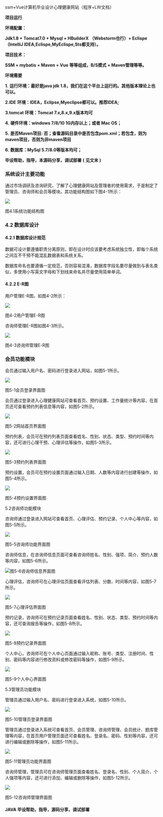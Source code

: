 ssm+Vue计算机毕业设计心理健康网站（程序+LW文档）

**项目运行**

**环境配置：**

**Jdk1.8 + Tomcat7.0 + Mysql + HBuilderX** **（Webstorm也行）+ Eclispe（IntelliJ
IDEA,Eclispe,MyEclispe,Sts都支持）。**

**项目技术：**

**SSM + mybatis + Maven + Vue** **等等组成，B/S模式 + Maven管理等等。**

**环境需要**

**1.** **运行环境：最好是java jdk 1.8，我们在这个平台上运行的。其他版本理论上也可以。**

**2.IDE** **环境：IDEA，Eclipse,Myeclipse都可以。推荐IDEA;**

**3.tomcat** **环境：Tomcat 7.x,8.x,9.x版本均可**

**4.** **硬件环境：windows 7/8/10 1G内存以上；或者 Mac OS；**

**5.** **是否Maven项目: 否；查看源码目录中是否包含pom.xml；若包含，则为maven项目，否则为非maven项目**

**6.** **数据库：MySql 5.7/8.0等版本均可；**

**毕设帮助，指导，本源码分享，调试部署** **(** **见文末** **)**

###  系统设计主要功能

通过市场调研及咨询研究，了解了心理健康网站及管理者的使用需求，于是制定了管理员、咨询师和会员等模块。其功能结构图如下图4-1所示：

![](./res/1471f4622502497db592bf053e785fef.png)

图4.1系统功能结构图

### 4.2 数据库设计

#### 4.2.1 数据库设计规范

数据可设计要遵循职责分离原则，即在设计时应该要考虑系统独立性，即每个系统之间互不干预不能混乱数据表和系统关系。

数据库命名也要遵循一定规范，否则容易混淆，数据库字段名要尽量做到与表名类似，多使用小写英文字母和下划线来命名并尽量使用简单单词。

#### 4.2.2 E-R图

用户管理E-R图，如图4-2所示：

![](./res/b5a50d68bf5248ea903530c4e70449d5.png)

图4-2用户管理E-R图

咨询师管理E-R图如图4-3所示。

![](./res/b26dc9a7419a4168917f78004092d3c7.png)

图4-3咨询师管理E-R图

### 会员功能模块

会员通过输入用户名、密码进行登录进入网站，如图5-1所示。

![](./res/ea17ae114eb84797b0f3164f91e215fe.png)

图5-1会员登录界面图

会员通过登录进入心理健康网站可查看首页、预约设置、工作量统计等内容，在首页还可查看预约列表信息等内容，如图5-2所示。

![](./res/e9edacb3a296411fadc28c0a1cdb8e5c.png)

图5-2网站首页界面图

预约列表，会员可在预约列表页面查看姓名、性别、状态、类型、预约时间等内容，还可进行心理干预、心理评估等操作，如图5-3所示。

![](./res/976f5f9c74f54f3f99b8133a89482b18.png)

图5-3预约列表界面图

预约设置，会员可在预约设置页面通过输入日期、人数等内容进行创建等操作，如图5-4所示。

![](./res/b8a375f14bed4b80aeab9e782cd883b2.png)

图5-4预约设置界面图

5.2咨询师功能模块

咨询师通过登录进入网站可查看首页、心理评估、预约记录、个人中心等内容，如图5-5所示。

![](./res/32a7364a0f304a189d714accdf977b1b.png)

图5-5咨询师功能界面图

咨询师信息，在咨询师信息页面可查看咨询师姓名、性别、强项、简介、预约人数等内容，如图5-6所示。

![](./res/c3fcb78c81b64609aafea57904db30d8.png)图5-6咨询师信息界面图

心理评估，咨询师可在心理评估页面查看评估列表、分数、时间等内容，如图5-7所示。

![](./res/d9986da89f6247c89526d8bc24657094.png)

图5-7心理评估界面图

预约记录，咨询师可在预约记录页面查看姓名、性别、状态、类型、预约时间等内容，还可查询报告等操作，如图5-8所示。

![](./res/9a7fb1871e2b41adb87cbbea3ecef186.png)

图5-8预约记录界面图

个人中心，咨询师可在个人中心页面通过输入昵称、账号、类型、注册时间、性别、密码等内容进行修改资料或修改密码等操作，如图5-9所示。

![](./res/2cd402acc9004fbd8486ab1257e03f44.png)

图5-9个人中心界面图

5.3管理员功能模块

管理员通过输入用户名、密码进行登录进入系统，如图5-10所示。

![](./res/1edec2a28d7b4f0aab0e47660dcf51a2.png)

图5-10管理员登录界面图

管理员通过登录进入系统可查看首页、会员管理、咨询师管理、会员统计、题库管理等内容，在首页用户管理页面还可查看姓名、登录名、密码、性别等内容，还可进行编辑或删除等操作，如图5-11所示。

![](./res/e053133f60434ce380be929ae186430c.png)

图5-11管理员功能界面图

咨询师管理，管理员可在咨询师管理页面查看姓名、登录名、性别、个人简介、个人强项等内容，还可进行添加、编辑或删除等操作，如图5-12所示。

![](./res/af4f812979e44a74a109dc67a6ee4a23.png)

图5-12咨询师管理界面图

#### **JAVA** **毕设帮助，指导，源码分享，调试部署**

